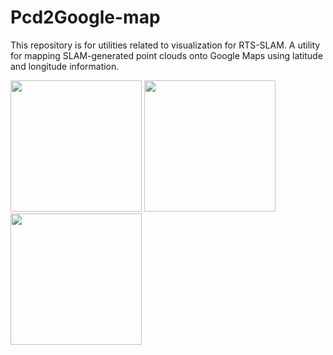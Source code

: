 # Pcd2Google-map
This repository is for utilities related to visualization for RTS-SLAM.
A utility for mapping SLAM-generated point clouds onto Google Maps using latitude and longitude information.

<image src="assets/pc.png" width="210px"/> <image src="assets/traj.png" width="210px"/> <image src="assets/map.png" width="210px"/>
